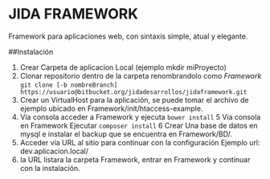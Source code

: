 # JIDA FRAMEWORK

Framework para aplicaciones web, con sintaxis simple, atual y elegante.


##Instalación

1. Crear Carpeta de aplicacion Local (ejemplo mkdir miProyecto)
2. Clonar repositorio dentro de la carpeta renombrandolo como *Framework*
```git clone [-b nombreBranch] https://usuario@bitbucket.org/jidadesarrollos/jidaframework.git```
3. Crear un VirtualHost para la aplicación, se puede tomar el archivo de ejemplo ubicado en
Framework/init/htaccess-example. 
4. Vía consola acceder a Framework y ejecuta `bower install`
5 Via consola en Framework Ejecutar	`composer install`
6 Crear Una base de datos en mysql e instalar el backup que se encuentra en Framework/BD/.
7. Acceder vía URL al sitio para continuar con la configuración Ejemplo url: dev.aplicacion.local/
8. la URL listara la carpeta Framework, entrar en Framework y continuar con la instalación.